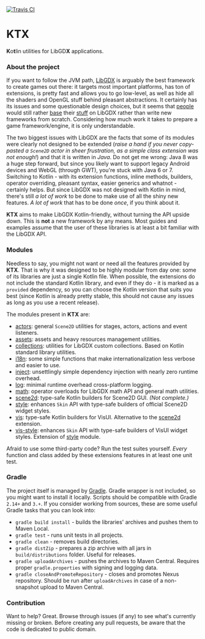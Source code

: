 [![Travis CI](https://travis-ci.org/czyzby/ktx.svg?branch=master)](https://travis-ci.org/czyzby/ktx)

# KTX

**K**o**t**lin utilities for LibGD**X** applications.

### About the project

If you want to follow the JVM path, [LibGDX](http://libgdx.badlogicgames.com/) is arguably the best framework to create
games out there: it targets most important platforms, has ton of extensions, is pretty fast and allows you to go low-level,
as well as hide all the shaders and OpenGL stuff behind pleasant abstractions. It certainly has its issues and some
questionable design choices, but it seems that [people](https://github.com/SquidPony/SquidLib) would still rather
[base](https://github.com/oakes/play-clj) their [stuff](https://mini2dx.org/) on LibGDX rather than write new frameworks
from scratch. Considering how much work it takes to prepare a game framework/engine, it is only understandable.

The two biggest issues with LibGDX are the facts that some of its modules were clearly not designed to be extended
(*raise a hand if you never copy-pasted a `Scene2D` actor in sheer frustration, as a simple class extension was not enough!*)
and that it is written in *Java*. Do not get me wrong: Java 8 was a huge step forward, but since you likely want to support
legacy Android devices and WebGL (through GWT), you're stuck with Java 6 or 7. Switching to Kotlin - with its extension
functions, inline methods, builders, operator overriding, pleasant syntax, easier generics and whatnot - certainly helps.
But since LibGDX was not designed with Kotlin in mind, there's still *a lot of work* to be done to make use of all the
shiny new features. *A lot of work* that has to be done *once*, if you think about it.

**KTX** aims to make LibGDX Kotlin-friendly, without turning the API upside down. This is **not** a new framework by any
means. Most guides and examples assume that the user of these libraries is at least a bit familiar with the LibGDX API.

### Modules

Needless to say, you might not want or need all the features provided by **KTX**. That is why it was designed to be highly
modular from day one: some of its libraries are just a single Kotlin file. When possible, the extensions do not include
the standard Kotlin library, and even if they do - it is marked as a `provided` dependency, so you can choose the Kotlin
version that suits you best (since Kotlin is already pretty stable, this should not cause any issues as long as you use
a recent release).

The modules present in **KTX** are:

- [actors](actors): general `Scene2D` utilities for stages, actors, actions and event listeners.
- [assets](assets): assets and heavy resources management utilities.
- [collections](collections): utilities for LibGDX custom collections. Based on Kotlin standard library utilities.
- [i18n](i18n): some simple functions that make internationalization less verbose and easier to use.
- [inject](inject): unsettlingly simple dependency injection with nearly zero runtime overhead.
- [log](log): minimal runtime overhead cross-platform logging.
- [math](math): operator overloads for LibGDX math API and general math utilities.
- [scene2d](scene2d): type-safe Kotlin builders for Scene2D GUI. *(Not complete.)*
- [style](style): enhances `Skin` API with type-safe builders of official Scene2D widget styles.
- [vis](vis): type-safe Kotlin builders for VisUI. Alternative to the [scene2d](scene2d) extension.
- [vis-style](vis-style): enhances `Skin` API with type-safe builders of VisUI widget styles. Extension of [style](style) module.

Afraid to use some third-party code? Run the test suites yourself. *Every* function and class added by these extensions
features in at least one unit test.

### Gradle

The project itself is managed by [Gradle](http://gradle.org/). Gradle wrapper is not included, so you might want to
install it locally. Scripts should be compatible with Gradle `2.14+` and `3.+`. If you consider working from sources,
these are some useful Gradle tasks that you can look into:

- `gradle build install` - builds the libraries' archives and pushes them to Maven Local.
- `gradle test` - runs unit tests in all projects.
- `gradle clean` - removes build directories.
- `gradle distZip` - prepares a zip archive with all jars in `build/distributions` folder. Useful for releases.
- `gradle uploadArchives` - pushes the archives to Maven Central. Requires proper `gradle.properties` with signing and
logging data.
- `gradle closeAndPromoteRepository` - closes and promotes Nexus repository. Should be run after `uploadArchives` in
case of a non-snapshot upload to Maven Central.

### Contribution

Want to help? Great. Browse through issues (if any) to see what's currently missing or broken. Before creating any pull
requests, be aware that the code is dedicated to public domain.

